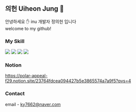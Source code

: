 ## 의헌 Uiheon Jung 🐋  


안녕하세요 ✋ inu 개발자 정의헌 입니다  
welcome to my github!  


### My Skill
<img src="https://img.shields.io/badge/Django-092E20?style=flat&logo=Django&logoColor=white"/> <img src="https://img.shields.io/badge/MySQL-4479A1?style=flat&logo=MySQL&logoColor=white"/>
<img src="https://img.shields.io/badge/Python-3776AB?style=flat&logo=Python&logoColor=white"/>
<img src="https://img.shields.io/badge/Spring Boot-6DB33F?style=for-the-badge&logo=Spring Boot&logoColor=white">

### Notion
https://polar-appeal-f29.notion.site/23764fdcea094427b5e3865574a7a9f5?pvs=4


### Contact
email - ky7662@naver.com
